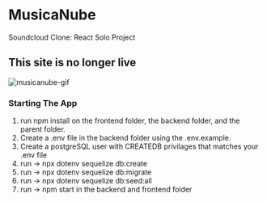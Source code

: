 # MusicaNube
Soundcloud Clone: React Solo Project

## This site is no longer live
![musicanube-gif](https://github.com/antt3/MusicaNube/assets/95051166/435fbd1b-4eb9-4623-85f3-d3055c175e36)

### Starting The App
1. run npm install on the frontend folder, the backend folder, and the parent folder.
2. Create a .env file in the backend folder using the .env.example.
3. Create a postgreSQL user with CREATEDB privilages that matches your .env file
4. run -> npx dotenv sequelize db:create
5. run -> npx dotenv sequelize db:migrate
6. run -> npx dotenv sequelize db:seed:all
7. run -> npm start in the backend and frontend folder
